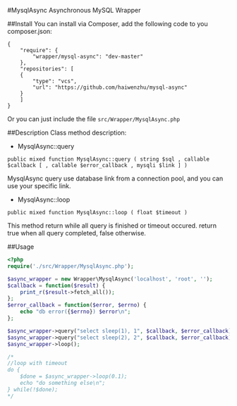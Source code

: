 #MysqlAsync
Asynchronous MySQL Wrapper

##Install
You can install via Composer, add the following code to you composer.json:
```
{
    "require": {
        "wrapper/mysql-async": "dev-master"
    },
    "repositories": [
    {
        "type": "vcs",
        "url": "https://github.com/haiwenzhu/mysql-async"
    }
    ]
}
```
Or you can just include the file `src/Wrapper/MysqlAsync.php`

##Description
Class method description:
- MysqlAsync::query
```
public mixed function MysqlAsync::query ( string $sql , callable $callback [ , callable $error_callback , mysqli $link ] )
```
MysqlAsync query use database link from a connection pool, and you can use your specific link.
- MysqlAsync::loop
```
public mixed function MysqlAsync::loop ( float $timeout )
```
This method return while all query is finished or timeout occured. return true when all query completed, false otherwise. 

##Usage
```php
<?php
require('./src/Wrapper/MysqlAsync.php');

$async_wrapper = new Wrapper\MysqlAsync('localhost', 'root', '');
$callback = function($result) {
    print_r($result->fetch_all());
};
$error_callback = function($error, $errno) {
    echo "db error({$errno}) $error\n";
};

$async_wrapper->query("select sleep(1), 1", $callback, $error_callback);
$async_wrapper->query("select sleep(2), 2", $callback, $error_callback);
$async_wrapper->loop();

/*
//loop with timeout
do {
    $done = $async_wrapper->loop(0.1);
    echo "do something else\n";
} while(!$done);
*/
```
